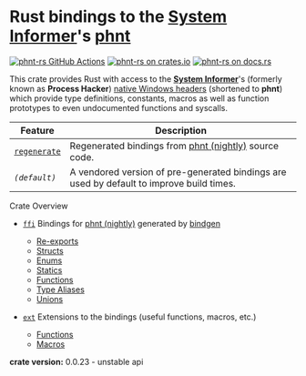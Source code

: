 Rust bindings to the [System Informer][sysinf]'s [phnt][docs-rs]
========================================

[![phnt-rs GitHub Actions][github.img]][github]
[![phnt-rs on crates.io][crates-io.img]][crates-io]
[![phnt-rs on docs.rs][docs-rs.img]][docs-rs]

This crate provides Rust with access to the **[System Informer][sysinf]**'s (formerly known as **Process Hacker**) [native Windows headers][sysinf.phnt] (shortened to **phnt**) which provide type definitions, constants, macros as well as function prototypes to even undocumented functions and syscalls.

| Feature | Description |
| --- | --- |
| [`regenerate`][build-rs] | Regenerated bindings from [phnt (nightly)][phnt.nightly] source code. |
| *`(default)`* | A vendored version of pre-generated bindings are used by default to improve build times. |

Crate Overview
- [`ffi`][docs-rs-ffi] Bindings for [phnt (nightly)][phnt.nightly] generated by [bindgen][bindgen]
  - [Re-exports][docs-rs-ffi-reexports]
  - [Structs][docs-rs-ffi-structs]
  - [Enums][docs-rs-ffi-enums]
  - [Statics][docs-rs-ffi-structs]
  - [Functions][docs-rs-ffi-functions]
  - [Type Aliases][docs-rs-ffi-type-aliases]
  - [Unions][docs-rs-ffi-unions]

- [`ext`][docs-rs-ext] Extensions to the bindings (useful functions, macros, etc.)
  - [Functions][docs-rs-ext-functions]
  - [Macros][docs-rs-ext-macros]


**crate version:** 0.0.23 - unstable api

[github]: https://github.com/oberrich/phnt-rs/actions/workflows/rust.yml
[github.img]: https://github.com/oberrich/phnt-rs/actions/workflows/rust.yml/badge.svg
[crates-io]: https://crates.io/crates/phnt
[crates-io.img]: https://img.shields.io/crates/v/phnt.svg
[docs-rs]: https://docs.rs/phnt
[docs-rs.img]: https://docs.rs/phnt/badge.svg

[docs-rs-ffi]: https://docs.rs/phnt/latest/phnt/ffi/index.html
[docs-rs-ffi-reexports]: https://docs.rs/phnt/latest/phnt/ffi/index.html#reexports
[docs-rs-ffi-structs]: https://docs.rs/phnt/latest/phnt/ffi/index.html#structs
[docs-rs-ffi-enums]: https://docs.rs/phnt/latest/phnt/ffi/index.html#enums
[docs-rs-ffi-constants]: https://docs.rs/phnt/latest/phnt/ffi/index.html#constants
[docs-rs-ffi-statics]: https://docs.rs/phnt/latest/phnt/ffi/index.html#statics
[docs-rs-ffi-functions]: https://docs.rs/phnt/latest/phnt/ffi/index.html#functions
[docs-rs-ffi-type-aliases]: https://docs.rs/phnt/latest/phnt/ffi/index.html#types
[docs-rs-ffi-unions]: https://docs.rs/phnt/latest/phnt/ffi/index.html#unions

[docs-rs-ext]: https://docs.rs/phnt/latest/phnt/ext/index.html
[docs-rs-ext-functions]: https://docs.rs/phnt/latest/phnt/ext/index.html
[docs-rs-ext-macros]: https://docs.rs/phnt/latest/phnt/index.html#macros

[build-rs]: https://github.com/oberrich/phnt-rs/blob/master/src/build.rs

[bindgen]: https://crates.io/crates/bindgen
[sysinf]: https://github.com/winsiderss/systeminformer
[sysinf.phnt]: https://github.com/winsiderss/systeminformer/tree/master/phnt
[phnt.nightly]: https://github.com/oberrich/phnt_nightly
